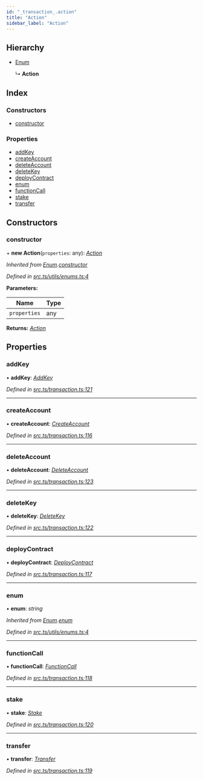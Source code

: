 ```yaml
---
id: "_transaction_.action"
title: "Action"
sidebar_label: "Action"
---
```


## Hierarchy

* [Enum](_utils_enums_.enum.md)

  ↳ **Action**

## Index

### Constructors

* [constructor](_transaction_.action.md#constructor)

### Properties

* [addKey](_transaction_.action.md#addkey)
* [createAccount](_transaction_.action.md#createaccount)
* [deleteAccount](_transaction_.action.md#deleteaccount)
* [deleteKey](_transaction_.action.md#deletekey)
* [deployContract](_transaction_.action.md#deploycontract)
* [enum](_transaction_.action.md#enum)
* [functionCall](_transaction_.action.md#functioncall)
* [stake](_transaction_.action.md#stake)
* [transfer](_transaction_.action.md#transfer)

## Constructors

###  constructor

\+ **new Action**(`properties`: any): *[Action](_transaction_.action.md)*

*Inherited from [Enum](_utils_enums_.enum.md).[constructor](_utils_enums_.enum.md#constructor)*

*Defined in [src.ts/utils/enums.ts:4](https://github.com/nearprotocol/nearlib/blob/bf1ce09/src.ts/utils/enums.ts#L4)*

**Parameters:**

Name | Type |
------ | ------ |
`properties` | any |

**Returns:** *[Action](_transaction_.action.md)*

## Properties

###  addKey

• **addKey**: *[AddKey](_transaction_.addkey.md)*

*Defined in [src.ts/transaction.ts:121](https://github.com/nearprotocol/nearlib/blob/bf1ce09/src.ts/transaction.ts#L121)*

___

###  createAccount

• **createAccount**: *[CreateAccount](_transaction_.createaccount.md)*

*Defined in [src.ts/transaction.ts:116](https://github.com/nearprotocol/nearlib/blob/bf1ce09/src.ts/transaction.ts#L116)*

___

###  deleteAccount

• **deleteAccount**: *[DeleteAccount](_transaction_.deleteaccount.md)*

*Defined in [src.ts/transaction.ts:123](https://github.com/nearprotocol/nearlib/blob/bf1ce09/src.ts/transaction.ts#L123)*

___

###  deleteKey

• **deleteKey**: *[DeleteKey](_transaction_.deletekey.md)*

*Defined in [src.ts/transaction.ts:122](https://github.com/nearprotocol/nearlib/blob/bf1ce09/src.ts/transaction.ts#L122)*

___

###  deployContract

• **deployContract**: *[DeployContract](_transaction_.deploycontract.md)*

*Defined in [src.ts/transaction.ts:117](https://github.com/nearprotocol/nearlib/blob/bf1ce09/src.ts/transaction.ts#L117)*

___

###  enum

• **enum**: *string*

*Inherited from [Enum](_utils_enums_.enum.md).[enum](_utils_enums_.enum.md#enum)*

*Defined in [src.ts/utils/enums.ts:4](https://github.com/nearprotocol/nearlib/blob/bf1ce09/src.ts/utils/enums.ts#L4)*

___

###  functionCall

• **functionCall**: *[FunctionCall](_transaction_.functioncall.md)*

*Defined in [src.ts/transaction.ts:118](https://github.com/nearprotocol/nearlib/blob/bf1ce09/src.ts/transaction.ts#L118)*

___

###  stake

• **stake**: *[Stake](_transaction_.stake.md)*

*Defined in [src.ts/transaction.ts:120](https://github.com/nearprotocol/nearlib/blob/bf1ce09/src.ts/transaction.ts#L120)*

___

###  transfer

• **transfer**: *[Transfer](_transaction_.transfer.md)*

*Defined in [src.ts/transaction.ts:119](https://github.com/nearprotocol/nearlib/blob/bf1ce09/src.ts/transaction.ts#L119)*
